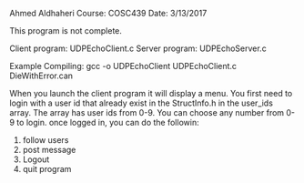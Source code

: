 Ahmed Aldhaheri
Course: COSC439
Date: 3/13/2017

This program is not complete.

Client program: UDPEchoClient.c
Server program: UDPEchoServer.c

Example Compiling: gcc -o UDPEchoClient UDPEchoClient.c DieWithError.can

When you launch the client program it will display a menu. 
You first need to login with a user id that already exist in the 
StructInfo.h in the user_ids array. The array has user ids from 0-9.
You can choose any number from 0-9 to login. once logged in, you can do the followin:
1. follow users
2. post message
3. Logout 
4. quit program

